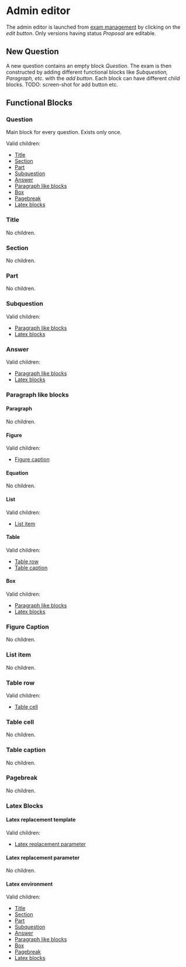 # Admin editor

The admin editor is launched from [exam management](exam_management.md) by clicking on the *edit button*. Only versions having status *Proposal* are editable.


## New Question

A new question contains an empty block *Question*. The exam is then constructed by adding different functional blocks like *Subquestion, Paragraph, etc.* with the *add button*. Each block can have different child blocks. TODO: screen-shot for add button etc.

## Functional Blocks
### Question
Main block for every question. Exists only once.

Valid children:
* [Title](admin_editor.md#title)
* [Section](admin_editor.md#section)
* [Part](admin_editor.md#part)
* [Subquestion](admin_editor.md#subquestion)
* [Answer](admin_editor.md#answer)
* [Paragraph like blocks](admin_editor.md#paragraph-like-blocks)
* [Box](admin_editor.md#box)
* [Pagebreak](admin_editor.md#pagebreak)
* [Latex blocks](admin_editor.md#latex-blocks)

### Title

No children.

### Section

No children.

### Part

No children.

### Subquestion

Valid children:
* [Paragraph like blocks](admin_editor.md#paragraph-like-blocks)
* [Latex blocks](admin_editor.md#latex-blocks)

### Answer

Valid children:
* [Paragraph like blocks](admin_editor.md#paragraph-like-blocks)
* [Latex blocks](admin_editor.md#latex-blocks)

### Paragraph like blocks
#### Paragraph

No children.

#### Figure

Valid children:
* [Figure caption](admin_editor.md#figure-caption)

#### Equation

No children.

#### List

Valid children:
* [List item](admin_editor.md#list-item)

#### Table

Valid children:
* [Table row](admin_editor.md#table-row)
* [Table caption](admin_editor.md#table-caption)

#### Box

Valid children:
* [Paragraph like blocks](admin_editor.md#paragraph-like-blocks)
* [Latex blocks](admin_editor.md#latex-blocks)

### Figure Caption

No children.

### List item

No children.

### Table row

Valid children:
* [Table cell](admin_editor.md#table-cell)

### Table cell

No children.

### Table caption

No children.

### Pagebreak

No children.

### Latex Blocks
#### Latex replacement template

Valid children:
* [Latex replacement parameter](admin_editor.md#latex-replacement-parameter)

#### Latex replacement parameter

No children.

#### Latex environment

Valid children:
* [Title](admin_editor.md#title)
* [Section](admin_editor.md#section)
* [Part](admin_editor.md#part)
* [Subquestion](admin_editor.md#subquestion)
* [Answer](admin_editor.md#answer)
* [Paragraph like blocks](admin_editor.md#paragraph-like-blocks)
* [Box](admin_editor.md#box)
* [Pagebreak](admin_editor.md#pagebreak)
* [Latex blocks](admin_editor.md#latex-blocks)


